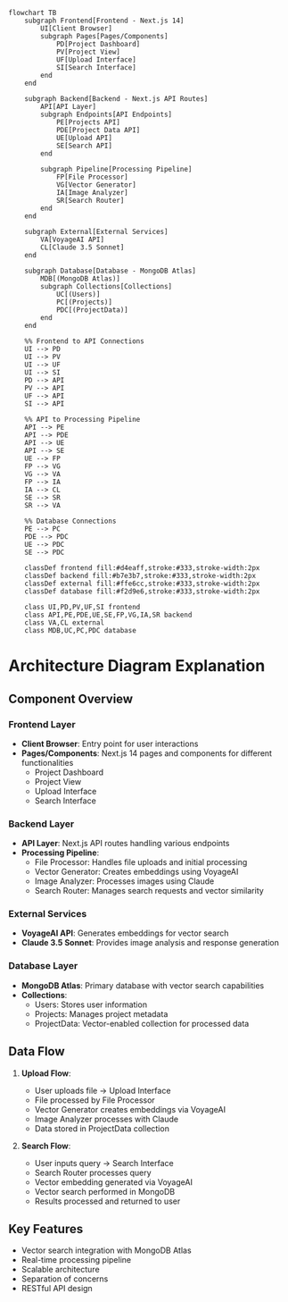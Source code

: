 ```mermaid
flowchart TB
    subgraph Frontend[Frontend - Next.js 14]
        UI[Client Browser]
        subgraph Pages[Pages/Components]
            PD[Project Dashboard]
            PV[Project View]
            UF[Upload Interface]
            SI[Search Interface]
        end
    end

    subgraph Backend[Backend - Next.js API Routes]
        API[API Layer]
        subgraph Endpoints[API Endpoints]
            PE[Projects API]
            PDE[Project Data API]
            UE[Upload API]
            SE[Search API]
        end
        
        subgraph Pipeline[Processing Pipeline]
            FP[File Processor]
            VG[Vector Generator]
            IA[Image Analyzer]
            SR[Search Router]
        end
    end

    subgraph External[External Services]
        VA[VoyageAI API]
        CL[Claude 3.5 Sonnet]
    end

    subgraph Database[Database - MongoDB Atlas]
        MDB[(MongoDB Atlas)]
        subgraph Collections[Collections]
            UC[(Users)]
            PC[(Projects)]
            PDC[(ProjectData)]
        end
    end

    %% Frontend to API Connections
    UI --> PD
    UI --> PV
    UI --> UF
    UI --> SI
    PD --> API
    PV --> API
    UF --> API
    SI --> API

    %% API to Processing Pipeline
    API --> PE
    API --> PDE
    API --> UE
    API --> SE
    UE --> FP
    FP --> VG
    VG --> VA
    FP --> IA
    IA --> CL
    SE --> SR
    SR --> VA

    %% Database Connections
    PE --> PC
    PDE --> PDC
    UE --> PDC
    SE --> PDC

    classDef frontend fill:#d4eaff,stroke:#333,stroke-width:2px
    classDef backend fill:#b7e3b7,stroke:#333,stroke-width:2px
    classDef external fill:#ffe6cc,stroke:#333,stroke-width:2px
    classDef database fill:#f2d9e6,stroke:#333,stroke-width:2px

    class UI,PD,PV,UF,SI frontend
    class API,PE,PDE,UE,SE,FP,VG,IA,SR backend
    class VA,CL external
    class MDB,UC,PC,PDC database

```

# Architecture Diagram Explanation

## Component Overview

### Frontend Layer
- **Client Browser**: Entry point for user interactions
- **Pages/Components**: Next.js 14 pages and components for different functionalities
  - Project Dashboard
  - Project View
  - Upload Interface
  - Search Interface

### Backend Layer
- **API Layer**: Next.js API routes handling various endpoints
- **Processing Pipeline**: 
  - File Processor: Handles file uploads and initial processing
  - Vector Generator: Creates embeddings using VoyageAI
  - Image Analyzer: Processes images using Claude
  - Search Router: Manages search requests and vector similarity

### External Services
- **VoyageAI API**: Generates embeddings for vector search
- **Claude 3.5 Sonnet**: Provides image analysis and response generation

### Database Layer
- **MongoDB Atlas**: Primary database with vector search capabilities
- **Collections**:
  - Users: Stores user information
  - Projects: Manages project metadata
  - ProjectData: Vector-enabled collection for processed data

## Data Flow

1. **Upload Flow**:
   - User uploads file → Upload Interface
   - File processed by File Processor
   - Vector Generator creates embeddings via VoyageAI
   - Image Analyzer processes with Claude
   - Data stored in ProjectData collection

2. **Search Flow**:
   - User inputs query → Search Interface
   - Search Router processes query
   - Vector embedding generated via VoyageAI
   - Vector search performed in MongoDB
   - Results processed and returned to user

## Key Features

- Vector search integration with MongoDB Atlas
- Real-time processing pipeline
- Scalable architecture
- Separation of concerns
- RESTful API design
